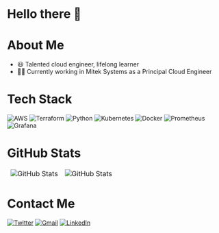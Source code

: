 # Hello there 👋


# About Me
- 😃 Talented cloud engineer, lifelong learner
- 🧑‍💻 Currently working in Mitek Systems as a Principal Cloud Engineer


# Tech Stack
![AWS](https://img.shields.io/badge/AWS-%23FF9900.svg?style=for-the-badge&logo=amazon-aws&logoColor=white) ![Terraform](https://img.shields.io/badge/terraform-%235835CC.svg?style=for-the-badge&logo=terraform&logoColor=white) ![Python](https://img.shields.io/badge/python-3670A0?style=for-the-badge&logo=python&logoColor=ffdd54) ![Kubernetes](https://img.shields.io/badge/kubernetes-%23326ce5.svg?style=for-the-badge&logo=kubernetes&logoColor=white) ![Docker](https://img.shields.io/badge/docker-%230db7ed.svg?style=for-the-badge&logo=docker&logoColor=white) ![Prometheus](https://img.shields.io/badge/Prometheus-E6522C?style=for-the-badge&logo=Prometheus&logoColor=white) ![Grafana](https://img.shields.io/badge/grafana-%23F46800.svg?style=for-the-badge&logo=grafana&logoColor=white)

# GitHub Stats
<table align="center" border="0" cellpadding="0" cellspacing="0">
  <thead>
    <tr>
      <td>
        <img
          src="https://github-readme-stats.vercel.app/api?username=vFondevilla&show_icons=true&locale=en&theme=tokyonight&count_private=true"
          alt="GitHub Stats"
        />
      </td>
      <td>
        <img
          src="https://streak-stats.demolab.com/?user=vFondevilla&theme=tokyonight"
          alt="GitHub Stats"
        />
      </td>
    </tr>
  </thead>
</table>


# Contact Me
[![Twitter](https://img.shields.io/badge/Twitter-%231DA1F2.svg?style=for-the-badge&logo=Twitter&logoColor=white)](https://twitter.com/vFondevilla) [![Gmail](https://img.shields.io/badge/Gmail-D14836?style=for-the-badge&logo=gmail&logoColor=white)](victor+github@fondevilla.io) [![LinkedIn](https://img.shields.io/badge/linkedin-%230077B5.svg?style=for-the-badge&logo=linkedin&logoColor=white)](https://www.linkedin.com/in/vfondevilla/) 

